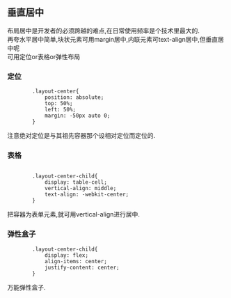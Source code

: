 ## 垂直居中
布局居中是开发者的必须跨越的难点,在日常使用频率是个技术里最大的.<br/>
再夸水平居中简单,块状元素可用margin居中,内联元素可text-align居中,但垂直居中呢<br/>
可用定位or表格or弹性布局

### 定位
```
		.layout-center{
			position: absolute;
			top: 50%;
			left: 50%;
			margin: -50px auto 0;
		}
```
注意绝对定位是与其祖先容器那个设相对定位而定位的.

### 表格
```

		.layout-center-child{
			display: table-cell;
			vertical-align: middle;
			text-align: -webkit-center;
		}
```
把容器为表单元素,就可用vertical-align进行居中.

### 弹性盒子
```
		.layout-center-child{
			display: flex;
			align-items: center;
			justify-content: center;
		}
```
万能弹性盒子.
